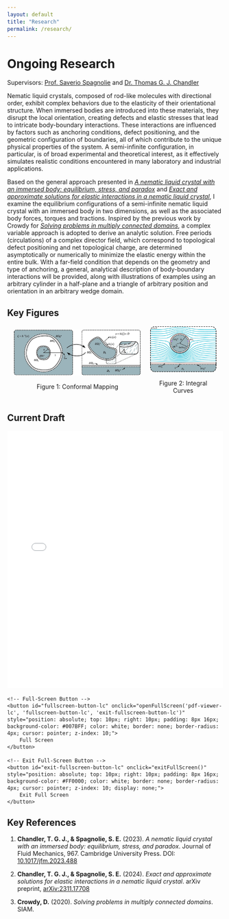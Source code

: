 ```yaml
---
layout: default
title: "Research"
permalink: /research/
---
```


# Ongoing Research

Supervisors: [Prof. Saverio Spagnolie](https://people.math.wisc.edu/~spagnolie/) and [Dr. Thomas G. J. Chandler](https://people.math.wisc.edu/~tgchandler/)

Nematic liquid crystals, composed of rod-like molecules with directional order, exhibit complex behaviors due to the elasticity of their orientational structure. When immersed bodies are introduced into these materials, they disrupt the local orientation, creating defects and elastic stresses that lead to intricate body-boundary interactions. These interactions are influenced by factors such as anchoring conditions, defect positioning, and the geometric configuration of boundaries, all of which contribute to the unique physical properties of the system. A semi-infinite configuration, in particular, is of broad experimental and theoretical interest, as it effectively simulates realistic conditions encountered in many laboratory and industrial applications.

Based on the general approach presented in [*A nematic liquid crystal with an immersed body: equilibrium, stress, and paradox*](#key-references) and [*Exact and approximate solutions for elastic interactions in a nematic liquid crystal*](#key-references), I examine the equilibrium configurations of a semi-infinite nematic liquid crystal with an immersed body in two dimensions, as well as the associated body forces, torques and tractions. Inspired by the previous work by Crowdy for [*Solving problems in multiply connected domains*](#key-references), a complex variable approach is adopted to derive an analytic solution. Free periods (circulations) of a complex director field, which correspond to topological defect positioning and net topological charge, are determined asymptotically or numerically to minimize the elastic energy within the entire bulk. With a far-field condition that depends on the geometry and type of anchoring, a general, analytical description of body-boundary interactions will be provided, along with illustrations of examples using an arbitrary cylinder in a half-plane and a triangle of arbitrary position and orientation in an arbitrary wedge domain.

## Key Figures
<div style="display: flex; flex-wrap: wrap; gap: 20px; align-items: center; justify-content: center;">

   <div style="width: 59%; text-align: center;">
       <img src="/LC/figures/conformal_mapping.jpg" alt="Conformal Mapping" style="width: 100%; height: auto; border-radius: 8px;">
       <p>Figure 1: Conformal Mapping</p>
   </div>

   <div style="width: 31%; text-align: center;">
       <img src="/LC/figures/integral_curves.jpg" alt="Integral Curves" style="width: 100%; height: auto; border-radius: 8px;">
       <p>Figure 2: Integral Curves</p>
   </div>

</div>

## Current Draft

<div style="position: relative;">
    <!-- PDF iframe -->
    <iframe id="pdf-viewer-lc" src="/LC/Interaction_of_an_immersed_body_in_a_semi_infinite_nematic_liquid_crystal.pdf" width="100%" height="600px" style="border: none;">
        This browser does not support PDFs. Please download the PDF to view it:
        <a href="/LC/Interaction_of_an_immersed_body_in_a_semi_infinite_nematic_liquid_crystal.pdf">Download PDF</a>.
    </iframe>

    <!-- Full-Screen Button -->
    <button id="fullscreen-button-lc" onclick="openFullScreen('pdf-viewer-lc', 'fullscreen-button-lc', 'exit-fullscreen-button-lc')" style="position: absolute; top: 10px; right: 10px; padding: 8px 16px; background-color: #007BFF; color: white; border: none; border-radius: 4px; cursor: pointer; z-index: 10;">
        Full Screen
    </button>

    <!-- Exit Full-Screen Button -->
    <button id="exit-fullscreen-button-lc" onclick="exitFullScreen()" style="position: absolute; top: 10px; right: 10px; padding: 8px 16px; background-color: #FF0000; color: white; border: none; border-radius: 4px; cursor: pointer; z-index: 10; display: none;">
        Exit Full Screen
    </button>
</div>

<script src="/assets/js/pdf-fullscreen.js"></script>

## Key References

1. **Chandler, T. G. J., & Spagnolie, S. E.** (2023). *A nematic liquid crystal with an immersed body: equilibrium, stress, and paradox*. Journal of Fluid Mechanics, 967. Cambridge University Press. DOI: [10.1017/jfm.2023.488](http://dx.doi.org/10.1017/jfm.2023.488)

2. **Chandler, T. G. J., & Spagnolie, S. E.** (2024). *Exact and approximate solutions for elastic interactions in a nematic liquid crystal*. arXiv preprint, [arXiv:2311.17708](https://arxiv.org/abs/2311.17708)

3. **Crowdy, D.** (2020). *Solving problems in multiply connected domains*. SIAM.

<script type="text/javascript" async
  src="https://cdn.jsdelivr.net/npm/mathjax@3/es5/tex-mml-chtml.js">
</script>

